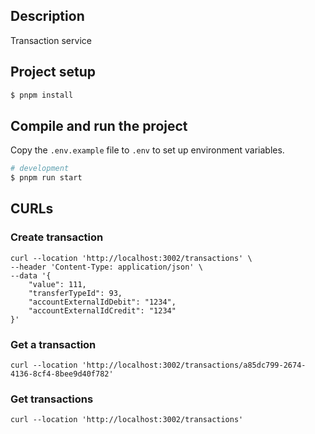 ## Description

Transaction service

## Project setup

```bash
$ pnpm install
```

## Compile and run the project

Copy the `.env.example` file to `.env` to set up environment variables.

```bash
# development
$ pnpm run start
```

## CURLs
### Create transaction
```
curl --location 'http://localhost:3002/transactions' \
--header 'Content-Type: application/json' \
--data '{
    "value": 111,
    "transferTypeId": 93,
    "accountExternalIdDebit": "1234",
    "accountExternalIdCredit": "1234"
}'
```
### Get a transaction
```
curl --location 'http://localhost:3002/transactions/a85dc799-2674-4136-8cf4-8bee9d40f782'
```
### Get transactions
```
curl --location 'http://localhost:3002/transactions'
```
